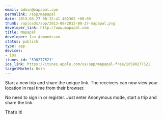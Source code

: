```yaml
--- 
email: admin@mapapal.com
permalink: /app/mapapal
date: 2013-08-27 08:12:41.402368 +00:00
thumb: /uploads/app/2013-08/2013-08-27-mapapal.png
developer_link: http://www.mapapal.com
title: Mapapal
developer: Jan Asmundsson
status: publish
type: app
devices: 
- ios
itunes_id: "590277521"
ios_link: https://itunes.apple.com/us/app/mapapal-free/id590277521
targetMarket: Both
---
```


Start a new trip and share the unique link. The receivers can now view your location in real time from their browser.

No need to sign in or register. Just enter Anonymous mode, start a trip and share the link. 

That’s it!
